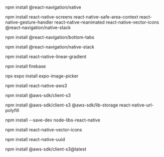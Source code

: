npm install @react-navigation/native

npm install react-native-screens react-native-safe-area-context react-native-gesture-handler react-native-reanimated react-native-vector-icons @react-navigation/native-stack

npm install @react-navigation/bottom-tabs

npm install @react-navigation/native-stack

npm install react-native-linear-gradient

npm install firebase

npx expo install expo-image-picker

npm install react-native-aws3

npm install @aws-sdk/client-s3

npm install @aws-sdk/client-s3 @aws-sdk/lib-storage react-native-url-polyfill

npm install --save-dev node-libs-react-native

npm install react-native-vector-icons

npm install react-native-uuid

npm install @aws-sdk/client-s3@latest
